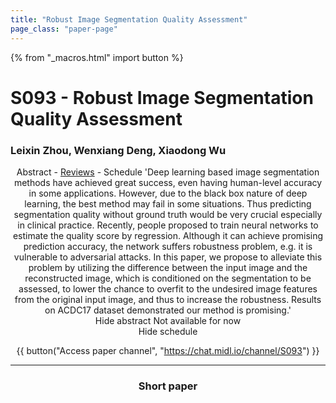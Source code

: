 ```yaml
---
title: "Robust Image Segmentation Quality Assessment"
page_class: "paper-page"
---
```


{% from "_macros.html" import button %}

# S093 - Robust Image Segmentation Quality Assessment


### Leixin Zhou, Wenxiang Deng, Xiaodong Wu

<center><a class="toggle_visibility" data-selector=".paper_abstract" data-level="3">Abstract</a>
        - <a href="https://openreview.net/forum?id=nyhZXiaotm">Reviews</a>
        - <a class="toggle_visibility" data-selector=".paper_qa" data-level="3">Schedule</a>

<span class="paper_abstract">
        'Deep learning based image segmentation methods have achieved great success, even having human-level accuracy in some applications. However, due to the black box nature of deep learning, the best method may fail in some situations. Thus predicting segmentation quality without ground truth would be very crucial especially in clinical practice. Recently, people proposed to train neural networks to estimate the quality score by regression. Although it can achieve promising prediction accuracy, the network suffers robustness problem, e.g. it is vulnerable to adversarial attacks. In this paper, we propose to alleviate this problem by utilizing the difference between the input image and the reconstructed image, which is conditioned on the segmentation to be assessed, to lower the chance to overfit to the undesired image features  from the original input image, and thus to increase the robustness. Results on ACDC17 dataset demonstrated our method is promising.'
        <span class="actions">
  <br/>
  <a class="toggle_visibility" data-level="2">Hide abstract</a></span>
</span>

<span class="paper_qa">
        Not available for now
        <br/>
        <span class="actions"><a class="toggle_visibility" data-level="2">Hide schedule</a></span>
</span>

{{ button("Access paper channel", "https://chat.midl.io/channel/S093") }}

---

### Short paper
